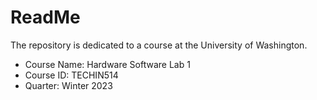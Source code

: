 # ReadMe
The repository is dedicated to a course at the University of Washington.
* Course Name: Hardware Software Lab 1
* Course ID: TECHIN514
* Quarter: Winter 2023